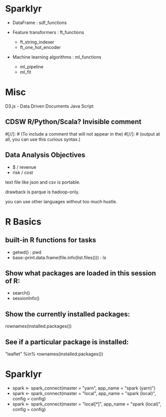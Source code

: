 # Sparklyr

* DataFrame : sdf_functions

* Feature transformers : ft_functions
  * ft_string_indexer
  * ft_one_hot_encoder

* Machine learning algorithms : ml_functions
  * ml_pipeline
  * ml_fit
 
 # Misc
 D3.js - Data Driven Documents Java Script
 
 
## CDSW R/Python/Scala? Invisible comment
#[//]: # (To include a comment that will not appear in the)
#[//]: # (output at all, you can use this curious syntax.)

## Data Analysis Objectives
- $ / revenue
- risk / cost

text file like json and csv is portable.

drawback is parque is hadoop-only.

you can use other languages without too much hustle.





# R Basics

## built-in R functions for tasks

- getwd() : pwd
- base::print.data.frame(file.info(list.files())) : ls

## Show what packages are loaded in this session of R:
- search()
- sessionInfo()

## Show the currently installed packages:
rownames(installed.packages())

## See if a particular package is installed:
"leaflet" %in% rownames(installed.packages())

# Sparklyr

- spark <- spark_connect(master = "yarn", app_name = "spark (yarn)")
- spark <- spark_connect(master = "local", app_name = "spark (local)", config = config)
- spark <- spark_connect(master = "local[*]", app_name = "spark (local)", config = config)

